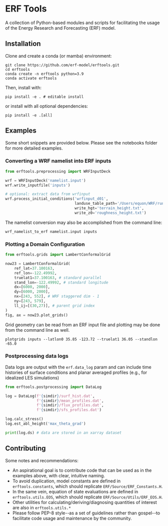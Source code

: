 # ERF Tools
A collection of Python-based modules and scripts for facilitating the usage of
the Energy Research and Forecasting (ERF) model.

## Installation

Clone and create a conda (or mamba) environment:
```shell
git clone https://github.com/erf-model/erftools.git
cd erftools
conda create -n erftools python=3.9
conda activate erftools
```

Then, install with:
```shell
pip install -e . # editable install
```
or install with all optional dependencies:
```shell
pip install -e .[all]
```

## Examples

Some short snippets are provided below.
Please see the notebooks folder for more detailed examples.

### Converting a WRF namelist into ERF inputs
```python
from erftools.preprocessing import WRFInputDeck

wrf = WRFInputDeck('namelist.input')
wrf.write_inputfile('inputs')

# optional: extract data from wrfinput
wrf.process_initial_conditions('wrfinput_d01',
                               landuse_table_path='/Users/equon/WRF/run/LANDUSE.TBL',
                               write_hgt='terrain_height.txt',
                               write_z0='roughness_height.txt')
```

The namelist conversion may also be accomplished from the command line:
```shell
wrf_namelist_to_erf namelist.input inputs
```

### Plotting a Domain Configuration
```python
from erftools.grids import LambertConformalGrid

now23 = LambertConformalGrid(
    ref_lat=37.100163,
    ref_lon=-122.49992,
    truelat1=37.100163, # standard parallel
    stand_lon=-122.49992, # standard longitude
    dx=[6000, 2000],
    dy=[6000, 2000],
    nx=[243, 552], # WRF staggered dim - 1
    ny=[243, 579],
    ll_ij=[(30,27)], # parent grid index
)
fig, ax = now23.plot_grids()
```

Grid geometry can be read from an ERF input file and plotting may be
done from the command line as well.
```shell
plotgrids inputs --latlon0 35.85 -123.72 --truelat1 36.05 --standlon -65.0
```


### Postprocessing data logs
Data logs are output with the `erf.data_log` param and can include time
histories of surface conditions and planar averaged profiles (e.g., for
idealized LES simulations)

```python
from erftools.postprocessing import DataLog

log = DataLog(f'{simdir}/surf_hist.dat',
              f'{simdir}/mean_profiles.dat',
              f'{simdir}/flux_profiles.dat',
              f'{simdir}/sfs_profiles.dat')

log.calc_stress()
log.est_abl_height('max_theta_grad')

print(log.ds) # data are stored in an xarray dataset
```

## Contributing

Some notes and recommendations:

* An aspirational goal is to contribute code that can be used as in the examples above, with clear, intuitive naming.
* To avoid duplication, model constants are defined in `erftools.constants`, which should replicate `ERF/Source/ERF_Constants.H`.
* In the same vein, equation of state evaluations are defined in `erftools.utils.EOS`, which should replicate `ERF/Source/Utils/ERF_EOS.H`.
* Other utilities for calculating/deriving/diagnosing quantities of interest are also in `erftools.utils.*`
* Please follow PEP-8 style--as a set of guidelines rather than gospel--to facilitate code usage and maintenance by the community.
